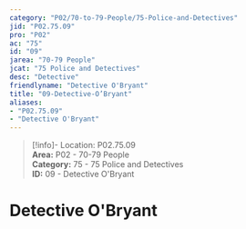 ```yaml
---  
category: "P02/70-to-79-People/75-Police-and-Detectives"  
jid: "P02.75.09"  
pro: "P02"  
ac: "75"  
id: "09"  
jarea: "70-79 People"  
jcat: "75 Police and Detectives"  
desc: "Detective"  
friendlyname: "Detective O'Bryant"  
title: "09-Detective-O’Bryant"  
aliases:   
- "P02.75.09"  
- "Detective O'Bryant"  
---  
```

>[!info]- Location: P02.75.09  
>**Area:** P02 - 70-79 People  
>**Category:** 75 - 75 Police and Detectives  
>**ID:** 09 - Detective O'Bryant  
  
# Detective O'Bryant  
  
  
